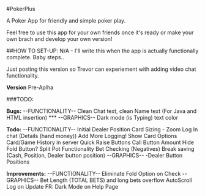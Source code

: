 #PokerPlus

A Poker App for friendly and simple poker play.

Feel free to use this app for your own friends once it's ready or make your own brach and develop your own version!

##HOW TO SET-UP:
N/A - I'll write this when the app is actually functionally complete. Baby steps..

Just posting this version so Trevor can experiement with adding video chat functionality.

__Version__
Pre-Aplha

###TODO:

__Bugs:__
--FUNCTIONALITY--
Clean Chat text, clean Name text (For Java and HTML insertion) ***
--GRAPHICS--
Dark mode (is Typing) text color

__Todo:__
--FUNCTIONALITY--
Initial Dealer Position
Card Sizing - Zoom
Log In chat (Details (hand money)) Add More Logging!
Show Card Options
Card/Game History in server
Quick Raise Buttons
Call Button Amount
Hide Fold Button?
Split Pot Functionality
Bet Checking (Negatives)
Break saving (Cash, Position, Dealer button position)
--GRAPHICS--
-Dealer Button Positions

__Improvements:__
--FUNCTIONALITY--
Eliminate Fold Option on Check
--GRAPHICS--
Bet Length (TOTAL BETS) and long bets overflow
AutoScroll Log on Update
FR: Dark Mode on Help Page

